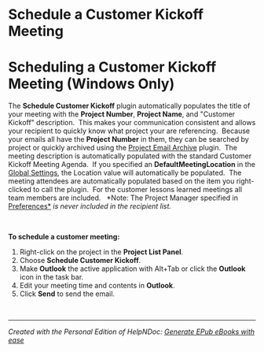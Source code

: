 # Schedule a Customer Kickoff Meeting

# Scheduling a Customer Kickoff Meeting (Windows Only)

The **Schedule Customer Kickoff** plugin automatically populates the title of your meeting with the **Project Number**, **Project Name**, and "Customer Kickoff" description.&nbsp; This makes your communication consistent and allows your recipient to quickly know what project your are referencing.&nbsp; Because your emails all have the **Project Number** in them, they can be searched by project or quickly archived using the [Project Email Archive](<ProjectEmailArchive.md>) plugin.&nbsp; The meeting description is automatically populated with the standard Customer Kickoff Meeting Agenda.&nbsp; If you specified an **DefaultMeetingLocation** in the [Global Settings](<GlobalSettings.md>), the Location value will automatically be populated.&nbsp; The meeting attendees are automatically populated based on the item you right-clicked to call the plugin.&nbsp; For the customer lessons learned meetings all team members are included. &nbsp; *Note: The Project Manager specified in [Preferences*](<Preferences.md>) *is never included in the recipient list.*

&nbsp;

**To schedule a customer meeting:**

1. Right-click on the project in the **Project List Panel**.
1. Choose **Schedule Customer Kickoff**.
1. Make **Outlook** the active application with Alt+Tab or click the **Outlook** icon in the task bar.
1. Edit your meeting time and contents in **Outlook**.
1. Click **Send** to send the email.

&nbsp;


***
_Created with the Personal Edition of HelpNDoc: [Generate EPub eBooks with ease](<https://www.helpndoc.com/create-epub-ebooks>)_
